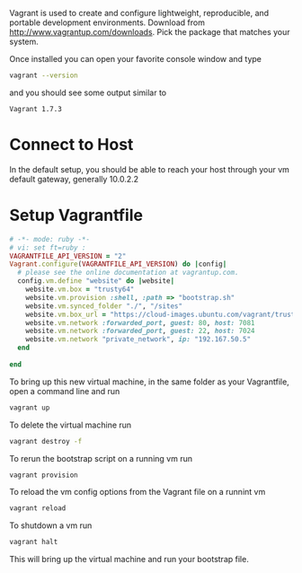 Vagrant is used to create and configure lightweight, reproducible, and portable development environments.  Download from http://www.vagrantup.com/downloads.  Pick the package that matches your system.

Once installed you can open your favorite console window and type
```bash
vagrant --version
```
and you should see some output similar to 
```
Vagrant 1.7.3
```

# Connect to Host
In the default setup, you should be able to reach your host through your vm default gateway, generally 10.0.2.2

# Setup Vagrantfile

```ruby
# -*- mode: ruby -*-
# vi: set ft=ruby :
VAGRANTFILE_API_VERSION = "2"
Vagrant.configure(VAGRANTFILE_API_VERSION) do |config|
  # please see the online documentation at vagrantup.com.
  config.vm.define "website" do |website|
    website.vm.box = "trusty64"
    website.vm.provision :shell, :path => "bootstrap.sh"
    website.vm.synced_folder "./", "/sites"
    website.vm.box_url = "https://cloud-images.ubuntu.com/vagrant/trusty/current/trusty-server-cloudimg-amd64-vagrant-disk1.box"
    website.vm.network :forwarded_port, guest: 80, host: 7081
    website.vm.network :forwarded_port, guest: 22, host: 7024
    website.vm.network "private_network", ip: "192.167.50.5"
  end
  
end

```

To bring up this new virtual machine, in the same folder as your Vagrantfile, open a command line and run
```bash
vagrant up
```

To delete the virtual machine run
```bash
vagrant destroy -f
```

To rerun the bootstrap script on a running vm run
```bash
vagrant provision
```

To reload the vm config options from the Vagrant file on a runnint vm
```bash
vagrant reload
```

To shutdown a vm run
```bash
vagrant halt
```


This will bring up the virtual machine and run your bootstrap file.